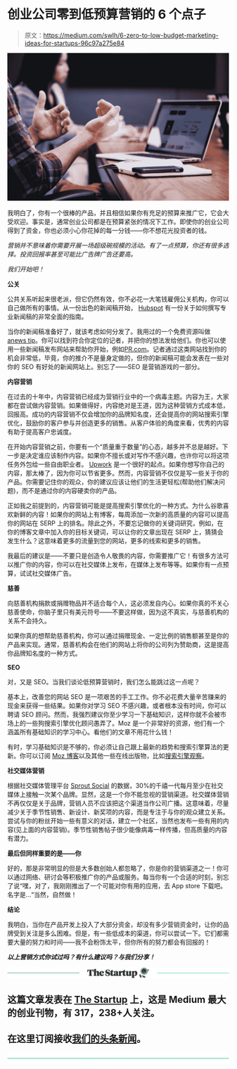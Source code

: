 # 创业公司零到低预算营销的 6 个点子

> 原文：<https://medium.com/swlh/6-zero-to-low-budget-marketing-ideas-for-startups-96c97a275e84>

![](img/e81225077900e3f59936ab4b8b7a01d3.png)

我明白了，你有一个很棒的产品，并且相信如果你有充足的预算来推广它，它会大受欢迎。事实是，通常创业公司都是在预算紧张的情况下工作。即使你的创业公司得到了资金，你也必须小心你花掉的每一分钱——你不想花光投资者的钱。

*营销并不意味着你需要开展一场超级碗规模的活动。有了一点预算，你还有很多选择。投资回报率甚至可能比广告牌广告还要高。*

*我们开始吧！*

**公关**

公共关系听起来很老派，但它仍然有效，你不必花一大笔钱雇佣公关机构，你可以自己做所有的事情。从一份出色的新闻稿开始， [Hubspot](https://blog.hubspot.com/marketing/press-release-template-ht) 有一份关于如何撰写专业新闻稿的非常全面的指南。

当你的新闻稿准备好了，就该考虑如何分发了。我用过的一个免费资源叫做[anews tip](https://anewstip.com/)。你可以找到符合你定位的记者，并把你的想法发给他们。你也可以使用一些新闻稿发布网站来帮助你开始，例如[PR.com](https://www.pr.com/press-releases)。记者通过这类网站找到你的机会非常低，毕竟，你的推介不是量身定做的，但你的新闻稿可能会发表在一些对你的 SEO 有好处的新闻网站上。别忘了——SEO 是营销游戏的一部分。

**内容营销**

在过去的十年中，内容营销已经成为营销行业中的一个病毒主题。内容为王，大家都在尝试做内容营销。如果做得好，内容绝对是王道，因为这种营销方式成本低，回报高。成功的内容营销不仅会增加你的品牌知名度，还会提高你的网站搜索引擎优化，鼓励你的客户参与并创造更多的销售。从客户体验的角度来看，优秀的内容有助于提高客户忠诚度。

在开始内容营销之前，你要有一个“质量重于数量”的心态，越多并不总是越好。下一步是决定谁应该制作内容。如果你不擅长或对写作不感兴趣，也许你可以将这项任务外包给一些自由职业者。 [Upwork](https://www.upwork.com/) 是一个很好的起点。如果你想写你自己的内容，那太棒了，因为你可以节省更多。然而，内容营销不仅仅是写一些关于你的产品。你需要记住你的观众，你的建议应该让他们的生活更轻松(帮助他们解决问题)，而不是通过你的内容硬卖你的产品。

正如我之前提到的，内容营销可能是提高搜索引擎优化的一种方式。为什么谷歌喜欢新鲜的内容！如果你的网站上有博客，每周添加一次新的高质量的内容可以提高你的网站在 SERP 上的排名。除此之外，不要忘记做你的关键词研究，例如，在你的博客文章中加入你的目标关键词，可以让你的文章出现在 SERP 上，猜猜会发生什么？这意味着更多的流量到您的网站，更多的线索和更多的销售。

我最后的建议是——不要只是创造令人敬畏的内容，你需要推广它！有很多方法可以推广你的内容，你可以在社交媒体上发布，在媒体上发布等等。如果你有一点预算，试试社交媒体广告。

**慈善**

向慈善机构捐款或捐赠物品并不适合每个人，这必须发自内心。如果你真的不关心慈善使命，你脑子里只有美元符号——不要这样做，因为这不真实，与慈善机构的关系不会持久。

如果你真的想帮助慈善机构，你可以通过捐赠现金、一定比例的销售额甚至是你的产品来实现。通常，慈善机构会在他们的网站上将你的公司列为赞助商，这是提高你品牌知名度的一种方式。

**SEO**

对，又是 SEO。当我们谈论低预算营销时，我们怎么能跳过这一点呢？

基本上，改善您的网站 SEO 是一项艰苦的手工工作。你不必花费大量辛苦赚来的现金来获得一些结果。如果你对学习 SEO 不感兴趣，或者根本没有时间，你可以聘请 SEO 顾问。然而，我强烈建议你至少学习一下基础知识，这样你就不会被市场上的一些狗搜索引擎优化顾问愚弄了。Moz 是一个非常好的资源，他们有一个涵盖所有基础知识的学习中心。看他们的文章不用花什么钱！

有时，学习基础知识是不够的，你必须让自己跟上最新的趋势和搜索引擎算法的更新。你可以订阅 [Moz 博客](https://moz.com/blog)以及其他一些在线出版物，比如[搜索引擎观察](https://searchenginewatch.com/)。

**社交媒体营销**

根据社交媒体管理平台 [Sprout Social](https://sproutsocial.com/insights/data/q1-2017/) 的数据，30%的千禧一代每月至少在社交媒体上接触一次某个品牌。显然，这是一个你不能忽视的营销渠道。社交媒体营销不再仅仅是关于品牌，营销人员不应该把这个渠道当作公司广播。这意味着，尽量减少关于季节性销售、新设计、新奖项的内容，而是专注于与你的观众建立关系。尝试与你的粉丝开始一些有意义的对话，建立一个社区，当然也发布一些有用的内容(见上面的内容营销)。季节性销售帖子很少能像病毒一样传播，但高质量的内容有潜力。

**最后但同样重要的是——你**

好的，那是非常明显的但是大多数创始人都忽略了，你是你的营销渠道之一！你可以通过网络、研讨会等积极推广你的产品或服务。每当你有一个合适的时刻，别忘了说“嘿，对了，我刚刚推出了一个可能对你有用的应用，去 App store 下载吧。名字是…“当然，自然做！

**结论**

我明白，当你在产品开发上投入了大部分资金，却没有多少营销资金时，让你的品牌受到关注是多么困难。但是，有一些低成本的渠道，你可以尝试一下。它们都需要大量的努力和时间——我不会粉饰太平，但你所有的努力都会有回报的！

***以上营销方式你试过吗？有什么建议吗？与我们分享！***

[![](img/308a8d84fb9b2fab43d66c117fcc4bb4.png)](https://medium.com/swlh)

## 这篇文章发表在 [The Startup](https://medium.com/swlh) 上，这是 Medium 最大的创业刊物，有 317，238+人关注。

## 在这里订阅接收[我们的头条新闻](http://growthsupply.com/the-startup-newsletter/)。

[![](img/b0164736ea17a63403e660de5dedf91a.png)](https://medium.com/swlh)